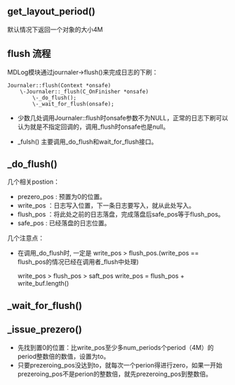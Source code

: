 ## get_layout_period()

默认情况下返回一个对象的大小4M

## flush 流程

MDLog模块通过journaler->flush()来完成日志的下刷：

    Journaler::flush(Context *onsafe)
        \-Journaler::_flush(C_OnFinisher *onsafe)
            \-_do_flush();
            \-_wait_for_flush(onsafe);
    

* 少数几处调用Journaler::flush时onsafe参数不为NULL，正常的日志下刷可以认为就是不指定回调的，调用_flush时onsafe也是null。

* _fulsh() 主要调用_do_flush和wait_for_flush接口。


## _do_flush()

几个相关postion：

* prezero_pos : 预置为0的位置。
* write_pos   ：日志写入位置，下一条日志要写入，就从此处写入。
* flush_pos   ：将此处之前的日志落盘，完成落盘后safe_pos等于flush_pos。
* safe_pos    : 已经落盘的日志位置。

几个注意点：

* 在调用_do_flush时, 一定是 write_pos > flush_pos.(write_pos == flush_pos的情况已经在调用者_flush中处理)



    write_pos > flush_pos > saft_pos
    write_pos = flush_pos + write_buf.length()

## _wait_for_flush()

## _issue_prezero()

* 先找到置0的位置：比write_pos至少多num_periods个period（4M）的period整数倍的数值，设置为to。
* 只要prezeroing_pos没达到to，就每次一个perion得进行zero，如果一开始prezeroing_pos不是perion的整数倍，就先prezeroing_pos到整数倍。

